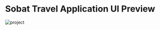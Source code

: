 # Sobat Travel Application UI Preview

 <img src="https://raw.githubusercontent.com/blitzkz23/sobat-travel-dicoding-android-pemula-submissions/main/app/src/main/res/drawable/Prototype1.png" alt="project"/> </img>

